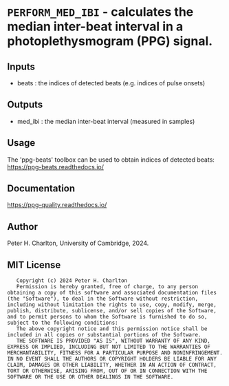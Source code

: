 # `PERFORM_MED_IBI` - calculates the median inter-beat interval in a photoplethysmogram (PPG) signal.
##  Inputs
+   beats : the indices of detected beats (e.g. indices of pulse onsets)
    
##  Outputs
+   med_ibi : the median inter-beat interval (measured in samples)
    
##  Usage
The 'ppg-beats' toolbox can be used to obtain indices of detected beats: <https://ppg-beats.readthedocs.io/>

##  Documentation
<https://ppg-quality.readthedocs.io/>

##  Author
Peter H. Charlton, University of Cambridge, 2024.

##  MIT License
       Copyright (c) 2024 Peter H. Charlton
       Permission is hereby granted, free of charge, to any person obtaining a copy of this software and associated documentation files (the "Software"), to deal in the Software without restriction, including without limitation the rights to use, copy, modify, merge, publish, distribute, sublicense, and/or sell copies of the Software, and to permit persons to whom the Software is furnished to do so, subject to the following conditions:
       The above copyright notice and this permission notice shall be included in all copies or substantial portions of the Software.
       THE SOFTWARE IS PROVIDED "AS IS", WITHOUT WARRANTY OF ANY KIND, EXPRESS OR IMPLIED, INCLUDING BUT NOT LIMITED TO THE WARRANTIES OF MERCHANTABILITY, FITNESS FOR A PARTICULAR PURPOSE AND NONINFRINGEMENT. IN NO EVENT SHALL THE AUTHORS OR COPYRIGHT HOLDERS BE LIABLE FOR ANY CLAIM, DAMAGES OR OTHER LIABILITY, WHETHER IN AN ACTION OF CONTRACT, TORT OR OTHERWISE, ARISING FROM, OUT OF OR IN CONNECTION WITH THE SOFTWARE OR THE USE OR OTHER DEALINGS IN THE SOFTWARE.

